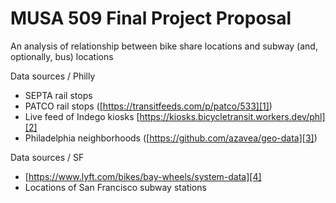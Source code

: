 # MUSA 509 Final Project Proposal

An analysis of relationship between bike share locations and subway (and, optionally, bus) locations

Data sources / Philly
* SEPTA rail stops
* PATCO rail stops ([https://transitfeeds.com/p/patco/533][1])
* Live feed of Indego kiosks [https://kiosks.bicycletransit.workers.dev/phl][2]
* Philadelphia neighborhoods ([https://github.com/azavea/geo-data][3])

Data sources / SF
* [https://www.lyft.com/bikes/bay-wheels/system-data][4]
* Locations of San Francisco subway stations

[1]:	https://transitfeeds.com/p/patco/533
[2]:	https://kiosks.bicycletransit.workers.dev/phl
[3]:	https://github.com/azavea/geo-data
[4]:	https://www.lyft.com/bikes/bay-wheels/system-data